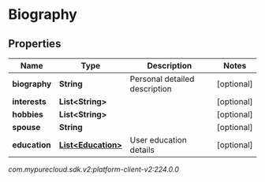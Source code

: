 # Biography


## Properties

| Name | Type | Description | Notes |
| ------------ | ------------- | ------------- | ------------- |
| **biography** | **String** | Personal detailed description |  [optional] |
| **interests** | **List&lt;String&gt;** |  |  [optional] |
| **hobbies** | **List&lt;String&gt;** |  |  [optional] |
| **spouse** | **String** |  |  [optional] |
| **education** | [**List&lt;Education&gt;**](Education) | User education details |  [optional] |




_com.mypurecloud.sdk.v2:platform-client-v2:224.0.0_
